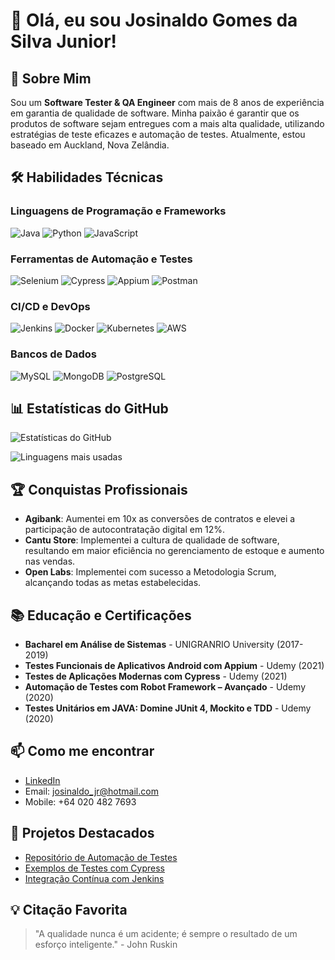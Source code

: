# 👋 Olá, eu sou Josinaldo Gomes da Silva Junior!

## 🚀 Sobre Mim
Sou um **Software Tester & QA Engineer** com mais de 8 anos de experiência em garantia de qualidade de software. Minha paixão é garantir que os produtos de software sejam entregues com a mais alta qualidade, utilizando estratégias de teste eficazes e automação de testes. Atualmente, estou baseado em Auckland, Nova Zelândia.

## 🛠️ Habilidades Técnicas

### Linguagens de Programação e Frameworks
![Java](https://img.shields.io/badge/Java-ED8B00?style=for-the-badge&logo=openjdk&logoColor=white)
![Python](https://img.shields.io/badge/Python-3776AB?style=for-the-badge&logo=python&logoColor=white)
![JavaScript](https://img.shields.io/badge/JavaScript-F7DF1E?style=for-the-badge&logo=javascript&logoColor=black)

### Ferramentas de Automação e Testes
![Selenium](https://img.shields.io/badge/Selenium-43B02A?style=for-the-badge&logo=selenium&logoColor=white)
![Cypress](https://img.shields.io/badge/Cypress-17202C?style=for-the-badge&logo=cypress&logoColor=white)
![Appium](https://img.shields.io/badge/Appium-1D1D1D?style=for-the-badge&logo=appium&logoColor=white)
![Postman](https://img.shields.io/badge/Postman-FF6C37?style=for-the-badge&logo=postman&logoColor=white)

### CI/CD e DevOps
![Jenkins](https://img.shields.io/badge/Jenkins-D24939?style=for-the-badge&logo=jenkins&logoColor=white)
![Docker](https://img.shields.io/badge/Docker-2496ED?style=for-the-badge&logo=docker&logoColor=white)
![Kubernetes](https://img.shields.io/badge/Kubernetes-326CE5?style=for-the-badge&logo=kubernetes&logoColor=white)
![AWS](https://img.shields.io/badge/AWS-232F3E?style=for-the-badge&logo=amazon-aws&logoColor=white)

### Bancos de Dados
![MySQL](https://img.shields.io/badge/MySQL-4479A1?style=for-the-badge&logo=mysql&logoColor=white)
![MongoDB](https://img.shields.io/badge/MongoDB-47A248?style=for-the-badge&logo=mongodb&logoColor=white)
![PostgreSQL](https://img.shields.io/badge/PostgreSQL-336791?style=for-the-badge&logo=postgresql&logoColor=white)

## 📊 Estatísticas do GitHub

![Estatísticas do GitHub](https://github-readme-stats.vercel.app/api?username=JosinaldoGJunior&show_icons=true&theme=radical)

![Linguagens mais usadas](https://github-readme-stats.vercel.app/api/top-langs/?username=JosinaldoGJunior&layout=compact&theme=radical)

## 🏆 Conquistas Profissionais

- **Agibank**: Aumentei em 10x as conversões de contratos e elevei a participação de autocontratação digital em 12%.
- **Cantu Store**: Implementei a cultura de qualidade de software, resultando em maior eficiência no gerenciamento de estoque e aumento nas vendas.
- **Open Labs**: Implementei com sucesso a Metodologia Scrum, alcançando todas as metas estabelecidas.

## 📚 Educação e Certificações

- **Bacharel em Análise de Sistemas** - UNIGRANRIO University (2017-2019)
- **Testes Funcionais de Aplicativos Android com Appium** - Udemy (2021)
- **Testes de Aplicações Modernas com Cypress** - Udemy (2021)
- **Automação de Testes com Robot Framework – Avançado** - Udemy (2020)
- **Testes Unitários em JAVA: Domine JUnit 4, Mockito e TDD** - Udemy (2020)

## 📫 Como me encontrar

- [LinkedIn](https://www.linkedin.com/in/josinaldo-junior/)
- Email: josinaldo_jr@hotmail.com
- Mobile: +64 020 482 7693

## 🌟 Projetos Destacados

- [Repositório de Automação de Testes](https://github.com/JosinaldoGJunior/automacao-testes)
- [Exemplos de Testes com Cypress](https://github.com/JosinaldoGJunior/cypress-examples)
- [Integração Contínua com Jenkins](https://github.com/JosinaldoGJunior/jenkins-ci)

## 💡 Citação Favorita

> "A qualidade nunca é um acidente; é sempre o resultado de um esforço inteligente." - John Ruskin
